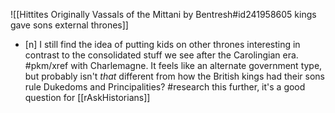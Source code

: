 ![[Hittites Originally Vassals of the Mittani by Bentresh#id241958605 kings gave sons external thrones]]
- [n] I still find the idea of putting kids on other thrones interesting in contrast to the consolidated stuff we see after the Carolingian era. #pkm/xref  with Charlemagne. It feels like an alternate government type, but probably isn't _that_ different from how the British kings had their sons rule Dukedoms and Principalities? #research this further, it's a good question for [[rAskHistorians]]
